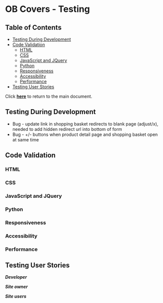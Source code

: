 # OB Covers - Testing

## Table of Contents

- [Testing During Development](#testing-during-development)
- [Code Validation](#code-validation)
    - [HTML](#html)
    - [CSS](#css)
    - [JavaScript and JQuery](#javascript-and-jquery)
    - [Python](#python)
    - [Responsiveness](#responsiveness)
    - [Accessibility](#accessibility)
    - [Performance](#performance)
- [Testing User Stories](#testing-user-stories)

Click **[here](readme.md)** to return to the main document.

## Testing During Development
- Bug - update link in shopping basket redirects to blank page (adjust/x), needed to add hidden redirect url into bottom of form
- Bug - +/- buttons when product detail page and shopping basket open at same time

## Code Validation

### HTML

### CSS

### JavaScript and JQuery

### Python

### Responsiveness

### Accessibility

### Performance

## Testing User Stories
_**Developer**_

_**Site owner**_

_**Site users**_